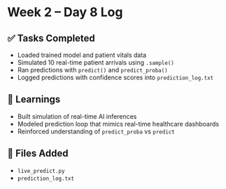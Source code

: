 # Week 2 – Day 8 Log

## ✅ Tasks Completed
- Loaded trained model and patient vitals data
- Simulated 10 real-time patient arrivals using `.sample()`
- Ran predictions with `predict()` and `predict_proba()`
- Logged predictions with confidence scores into `prediction_log.txt`

## 🧠 Learnings
- Built simulation of real-time AI inferences
- Modeled prediction loop that mimics real-time healthcare dashboards
- Reinforced understanding of `predict_proba` vs `predict`

## 📁 Files Added
- `live_predict.py`
- `prediction_log.txt`

